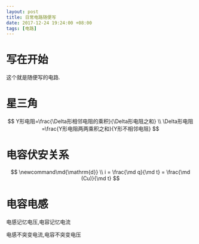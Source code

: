 ```yaml
---
layout: post
title: 日常电路随便写
date: 2017-12-24 19:24:00 +08:00
tags: [电路]
---
```


# 写在开始
这个就是随便写的电路.

# 星三角
$$
Y形电阻=\frac{\Delta形相邻电阻的乘积}{\Delta形电阻之和} \\
\Delta形电阻=\frac{Y形电阻两两乘积之和}{Y形不相邻电阻}
$$

# 电容伏安关系
$$
\newcommand\md{\mathrm{d}} \\
i = \frac{\md q}{\md t} = \frac{\md (Cu)}{\md t}
$$

# 电容电感
电感记忆电压,电容记忆电流

电感不突变电流,电容不突变电压
